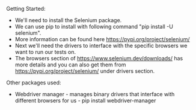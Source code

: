 Getting Started:
* We'll need to install the Selenium package. 
* We can use pip to install with following command "pip install -U selenium". 
* More information can be found here https://pypi.org/project/selenium/
* Next we'll need the drivers to interface with the specific browsers we want to run our tests on. 
* The browsers section of https://www.selenium.dev/downloads/ has more details and you can also get them from https://pypi.org/project/selenium/ 
under drivers section.

Other packages used:
* Webdriver manager - manages binary drivers that interface with different browsers for us - pip install webdriver-manager
